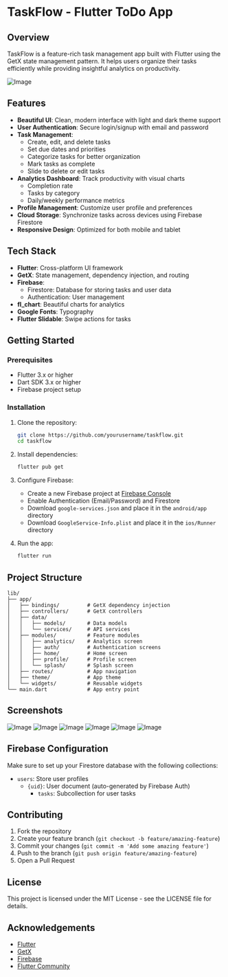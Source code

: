 # TaskFlow - Flutter ToDo App

## Overview

TaskFlow is a feature-rich task management app built with Flutter using the GetX state management pattern. It helps users organize their tasks efficiently while providing insightful analytics on productivity.

![Image](https://github.com/user-attachments/assets/62487743-32f6-4198-92a8-dbc5f4dbdda4)

## Features

- **Beautiful UI**: Clean, modern interface with light and dark theme support
- **User Authentication**: Secure login/signup with email and password
- **Task Management**:
  - Create, edit, and delete tasks
  - Set due dates and priorities
  - Categorize tasks for better organization
  - Mark tasks as complete
  - Slide to delete or edit tasks
- **Analytics Dashboard**: Track productivity with visual charts
  - Completion rate
  - Tasks by category
  - Daily/weekly performance metrics
- **Profile Management**: Customize user profile and preferences
- **Cloud Storage**: Synchronize tasks across devices using Firebase Firestore
- **Responsive Design**: Optimized for both mobile and tablet

## Tech Stack

- **Flutter**: Cross-platform UI framework
- **GetX**: State management, dependency injection, and routing
- **Firebase**:
  - Firestore: Database for storing tasks and user data
  - Authentication: User management
- **fl_chart**: Beautiful charts for analytics
- **Google Fonts**: Typography
- **Flutter Slidable**: Swipe actions for tasks

## Getting Started

### Prerequisites

- Flutter 3.x or higher
- Dart SDK 3.x or higher
- Firebase project setup

### Installation

1. Clone the repository:
   ```bash
   git clone https://github.com/yourusername/taskflow.git
   cd taskflow
   ```

2. Install dependencies:
   ```bash
   flutter pub get
   ```

3. Configure Firebase:
   - Create a new Firebase project at [Firebase Console](https://console.firebase.google.com/)
   - Enable Authentication (Email/Password) and Firestore
   - Download `google-services.json` and place it in the `android/app` directory
   - Download `GoogleService-Info.plist` and place it in the `ios/Runner` directory

4. Run the app:
   ```bash
   flutter run
   ```

## Project Structure

```
lib/
├── app/
│   ├── bindings/         # GetX dependency injection
│   ├── controllers/      # GetX controllers
│   ├── data/
│   │   ├── models/       # Data models
│   │   └── services/     # API services
│   ├── modules/          # Feature modules
│   │   ├── analytics/    # Analytics screen
│   │   ├── auth/         # Authentication screens
│   │   ├── home/         # Home screen
│   │   ├── profile/      # Profile screen
│   │   └── splash/       # Splash screen
│   ├── routes/           # App navigation
│   ├── theme/            # App theme
│   └── widgets/          # Reusable widgets
└── main.dart             # App entry point
```

## Screenshots
![Image](https://github.com/user-attachments/assets/1ae6c27f-88d4-4105-b72a-1615852b0c52)
![Image](https://github.com/user-attachments/assets/774f7071-4337-4050-ad23-d813fc594e0c) ![Image](https://github.com/user-attachments/assets/b84da426-f32b-4c0f-9ded-da437a73ad71)
![Image](https://github.com/user-attachments/assets/0ad3bf5a-7c91-4731-b0ee-28877be81cce)
![Image](https://github.com/user-attachments/assets/e0ebe420-513a-4284-9603-8dca307a19a6)
![Image](https://github.com/user-attachments/assets/3595e4d4-5dfc-41c2-b8a9-d2b09653f0be)




## Firebase Configuration

Make sure to set up your Firestore database with the following collections:

- `users`: Store user profiles
  - `{uid}`: User document (auto-generated by Firebase Auth)
    - `tasks`: Subcollection for user tasks

## Contributing

1. Fork the repository
2. Create your feature branch (`git checkout -b feature/amazing-feature`)
3. Commit your changes (`git commit -m 'Add some amazing feature'`)
4. Push to the branch (`git push origin feature/amazing-feature`)
5. Open a Pull Request

## License

This project is licensed under the MIT License - see the LICENSE file for details.

## Acknowledgements

- [Flutter](https://flutter.dev/)
- [GetX](https://pub.dev/packages/get)
- [Firebase](https://firebase.google.com/)
- [Flutter Community](https://flutter.dev/community)
